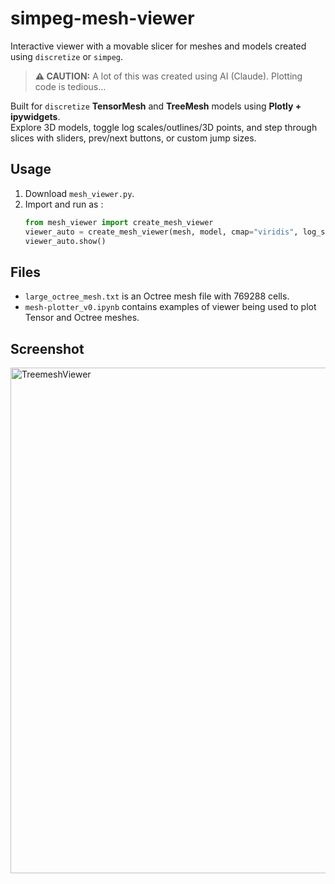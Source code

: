 # simpeg-mesh-viewer

Interactive viewer with a movable slicer for meshes and models created using `discretize` or `simpeg`.

> **⚠️ CAUTION:** A lot of this was created using AI (Claude). Plotting code is tedious…

Built for `discretize` **TensorMesh** and **TreeMesh** models using **Plotly + ipywidgets**.  
Explore 3D models, toggle log scales/outlines/3D points, and step through slices with sliders, prev/next buttons, or custom jump sizes.


## Usage

1. Download `mesh_viewer.py`.
2. Import and run as :
   ```python
   from mesh_viewer import create_mesh_viewer
   viewer_auto = create_mesh_viewer(mesh, model, cmap="viridis", log_scale=True)
   viewer_auto.show()

## Files
- `large_octree_mesh.txt` is an Octree mesh file with 769288 cells.
- `mesh-plotter_v0.ipynb` contains examples of viewer being used to plot Tensor and Octree meshes.

## Screenshot
<img width="1579" height="809" alt="TreemeshViewer" src="https://github.com/user-attachments/assets/d43a9616-cee8-455f-b76d-5f76460a235b" />
